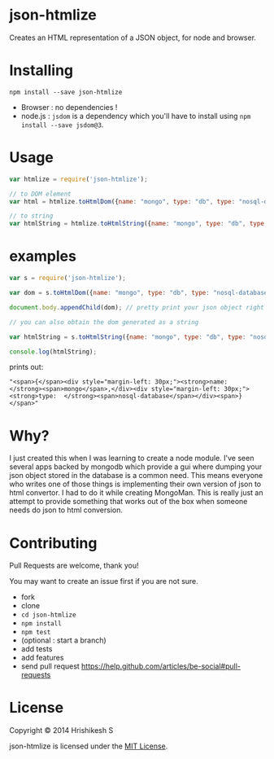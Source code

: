 json-htmlize
============

Creates an HTML representation of a JSON object, for node and browser.


Installing
==========
```
npm install --save json-htmlize
```

* Browser : no dependencies !
* node.js : `jsdom` is a dependency which you'll have to install using `npm install --save jsdom@3`.

Usage
=====

```javascript
var htmlize = require('json-htmlize');

// to DOM element
var html = htmlize.toHtmlDom({name: "mongo", type: "db", type: "nosql-database"}); 

// to string
var htmlString = htmlize.toHtmlString({name: "mongo", type: "db", type: "nosql-database"}); 
```

examples
========

```javascript
var s = require('json-htmlize');

var dom = s.toHtmlDom({name: "mongo", type: "db", type: "nosql-database"}); // returns a dom node.

document.body.appendChild(dom); // pretty print your json object right in the browser.

// you can also obtain the dom generated as a string

var htmlString = s.toHtmlString({name: "mongo", type: "db", type: "nosql-database"}); 

console.log(htmlString);
```

prints out:
```
"<span>{</span><div style="margin-left: 30px;"><strong>name:  </strong><span>mongo</span>,</div><div style="margin-left: 30px;"><strong>type:  </strong><span>nosql-database</span></div><span>}</span>"
```


Why?
====
I just created this when I was learning to create a node module. I've seen several apps backed by mongodb which provide a gui where dumping your json object stored in the database is a common need. This means everyone who writes one of those things is implementing their own version of json to html convertor. I had to do it while creating MongoMan. This is really just an attempt to provide something that works out of the box when someone needs do json to html conversion.


Contributing
============
Pull Requests are welcome, thank you!

You may want to create an issue first if you are not sure.

* fork
* clone
* `cd json-htmlize`
* `npm install`
* `npm test`
* (optional : start a branch)
* add tests
* add features
* send pull request https://help.github.com/articles/be-social#pull-requests


License
========
Copyright © 2014 Hrishikesh S

json-htmlize is licensed under the <a href="http://www.opensource.org/licenses/MIT">MIT License</a>.
